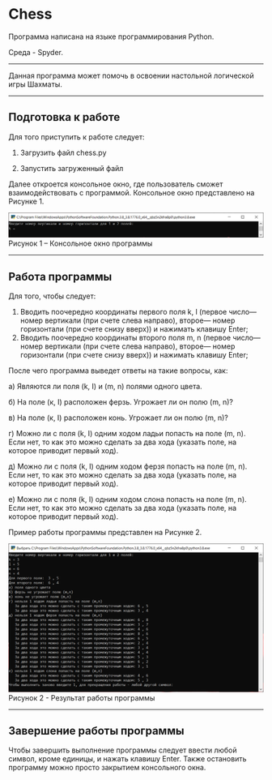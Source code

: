 # Chess
 Программа написана на языке программирования Python.
 
 Среда - Spyder.
 ____
 Данная программа может помочь в освоении настольной логической игры Шахматы.
 ____
 ## Подготовка к работе 
 Для того приступить к работе следует:
 
 1. Загрузить файл chess.py
 
 2. Запустить загруженный файл
 
 Далее откроется консольное окно, где пользователь сможет взаимодействовать с программой. Консольное окно представлено на Рисунке 1.
 
 ![Alt-текст](https://github.com/kk-i-330/chess/blob/main/2.png)
 Рисунок 1 – Консольное окно программы
  ____
 ## Работа программы
 Для того, чтобы  следует:
 
 1. Вводить поочередно координаты первого поля k, l (первое число— номер вертикали (при счете слева направо), второе— номер горизонтали (при счете снизу вверх)) и нажимать клавишу Enter;
 2. Вводить поочередно координаты второго поля m, n (первое число— номер вертикали (при счете слева направо), второе— номер горизонтали (при счете снизу вверх)) и нажимать клавишу Enter;
 
 После чего программа выведет ответы на такие вопросы, как:
 
а) Являются ли поля (k, I) и (m, n) полями одного цвета.

б) На поле (к, I) расположен ферзь. Угрожает ли он полю (m, n)?

в) На поле (к, I) расположен конь. Угрожает ли он полю (m, n)?

г) Можно ли с поля (k, I) одним ходом ладьи попасть на поле (m, n). Если нет, то как это можно сделать за два хода (указать поле, на которое приводит первый ход).

д) Можно ли с поля (k, I) одним ходом ферзя попасть на поле (m, n). Если нет, то как это можно сделать за два хода (указать поле, на которое приводит первый ход).

е) Можно ли с поля (k, I) одним ходом слона попасть на поле (m, n). Если нет, то как это можно сделать за два хода (указать поле, на которое приводит первый ход).
 
 Пример работы программы представлен на Рисунке 2.
 
 ![Alt-текст](https://github.com/kk-i-330/chess/blob/main/1.png)
 Рисунок 2 - Результат работы программы
   ____
   ## Завершение работы программы 
   Чтобы завершить выполнение программы следует ввести любой символ, кроме единицы, и нажать клавишу Enter. Также остановить программу можно просто закрытием консольного окна.

